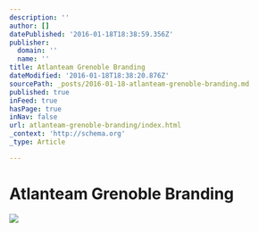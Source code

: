 ```yaml
---
description: ''
author: []
datePublished: '2016-01-18T18:38:59.356Z'
publisher:
  domain: ''
  name: ''
title: Atlanteam Grenoble Branding
dateModified: '2016-01-18T18:38:20.876Z'
sourcePath: _posts/2016-01-18-atlanteam-grenoble-branding.md
published: true
inFeed: true
hasPage: true
inNav: false
url: atlanteam-grenoble-branding/index.html
_context: 'http://schema.org'
_type: Article

---
```

# Atlanteam Grenoble Branding
![](https://the-grid-user-content.s3-us-west-2.amazonaws.com/0f379b47-e9ce-4b28-ab45-e512785c9613.png)